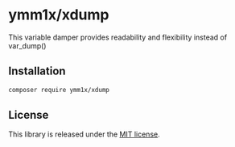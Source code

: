 # ymm1x/xdump

This variable damper provides readability and flexibility instead of var_dump()

## Installation

```sh
composer require ymm1x/xdump
```

## License

This library is released under the [MIT license](LICENSE).
